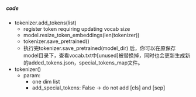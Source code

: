 ##### code
- tokenizer.add_tokens(list)
    - register token requiring updating vocab size
    - model.resize_token_embeddings(len(tokenizer))
    - tokenizer.save_pretrained()
    - 执行完tokenizer.save_pretrained(model_dir) 后，你可以在原保存model目录下，查看vocab.txt中[unused]被替换掉，同时也会更新生成新的added_tokens.json，special_tokens_map文件。
- tokenizer()
    - param:
        - one dim list
        - add_special_tokens: False -> do not add [cls] and [sep]
        